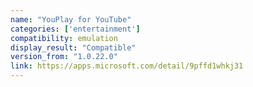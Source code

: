 ```yaml
---
name: "YouPlay for YouTube"
categories: ['entertainment']
compatibility: emulation
display_result: "Compatible"
version_from: "1.0.22.0"
link: https://apps.microsoft.com/detail/9pffd1whkj31
---
```

